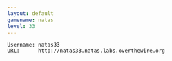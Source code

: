 ```yaml
---
layout: default
gamename: natas
level: 33
---
```

    Username: natas33
    URL:      http://natas33.natas.labs.overthewire.org
